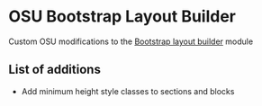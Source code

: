# OSU Bootstrap Layout Builder

Custom OSU modifications to the [Bootstrap layout builder](https://www.drupal.org/project/bootstrap_layout_builder) module

## List of additions
- Add minimum height style classes to sections and blocks
